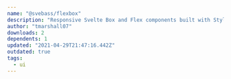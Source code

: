 ```yaml
---
name: "@svebass/flexbox"
description: "Responsive Svelte Box and Flex components built with Styled System and Emotion, heavily inspired by RebassJS."
author: "tmarshall07"
downloads: 2
dependents: 1
updated: "2021-04-29T21:47:16.442Z"
outdated: true
tags: 
  - ui
---
```

